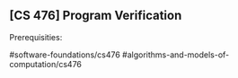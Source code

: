 ## [CS 476] Program Verification

Prerequisities:


#software-foundations/cs476
#algorithms-and-models-of-computation/cs476